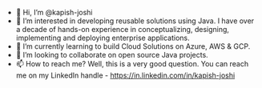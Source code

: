 - 👋 Hi, I’m @kapish-joshi
- 👀 I’m interested in developing reusable solutions using Java. I have over a decade of hands-on experience in conceptualizing, designing, implementing and deploying enterprise applications.  
- 🌱 I’m currently learning to build Cloud Solutions on Azure, AWS & GCP.
- 💞️ I’m looking to collaborate on open source Java projects.
- 📫 How to reach me? Well, this is a very good question. You can reach me on my LinkedIn handle - https://in.linkedin.com/in/kapish-joshi

<!---
kapish-joshi/kapish-joshi is a ✨ special ✨ repository because its `README.md` (this file) appears on your GitHub profile.
You can click the Preview link to take a look at your changes.
--->
